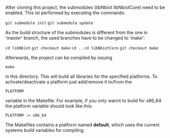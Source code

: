 After cloning this project, the submodules (libNbiot libNbiotCore) need to be enabled.
This ist performed by executing the commands:

`git submodule init`
`git submodule update`

As the build structure of the submodules is different from the one in 'master' branch, the used
branches have to be changed to 'make':

`cd libNbiot`
`git checkout make`
`cd ..`
`cd libNbiotCore`
`git checkout make`

Afterwards, the project can be compiled by issuing

`make`

in this directory. This will build all libraries for the specified platforms. To activate/deactivate a
platform just add/remove it to/from the

`PLATFORM`

variable in the Makefile. For example, if you only wannt to build for x86_64 the platform variable should
look like this:

`PLATFORM := x86_64`

The Makefiles contains a platform named **default**, which uses the current systems build variables for
compiling.



